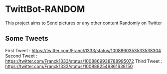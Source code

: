 # TwittBot-RANDOM
This project aims to Send pictures or any other content Randomly on Twitter

## Some Tweets
First Tweet : https://twitter.com/Franck1333/status/1008860353533538304
Second Tweet : https://twitter.com/Franck1333/status/1008869938788995072
Third Tweet : https://twitter.com/Franck1333/status/1008882549861638150
